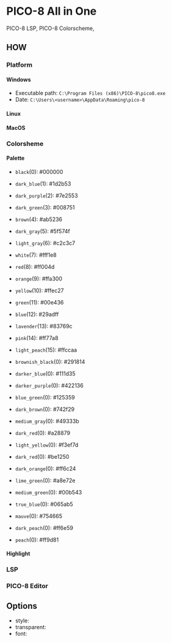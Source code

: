 # PICO-8 All in One

PICO-8 LSP, PICO-8 Colorscheme, 

## HOW

### Platform

#### Windows

- Executable path: `C:\Program Files (x86)\PICO-8\pico8.exe`
- Date: `C:\Users\<username>\AppData\Roaming\pico-8`

#### Linux

#### MacOS

### Colorsheme

#### Palette

- `black`(0): #000000
- `dark_blue`(1): #1d2b53
- `dark_purple`(2): #7e2553
- `dark_green`(3): #008751
- `brown`(4): #ab5236
- `dark_gray`(5): #5f574f
- `light_gray`(6): #c2c3c7
- `white`(7): #fff1e8
- `red`(8): #ff004d
- `orange`(9): #ffa300
- `yellow`(10): #ffec27
- `green`(11): #00e436
- `blue`(12): #29adff
- `lavender`(13): #83769c
- `pink`(14): #ff77a8
- `light_peach`(15): #ffccaa

- `brownish_black`(0): #291814
- `darker_blue`(0): #111d35
- `darker_purple`(0): #422136
- `blue_green`(0): #125359
- `dark_brown`(0): #742f29
- `medium_gray`(0): #49333b
- `dark_red`(0): #a28879
- `light_yellow`(0): #f3ef7d
- `dark_red`(0): #be1250
- `dark_orange`(0): #ff6c24
- `lime_green`(0): #a8e72e
- `medium_green`(0): #00b543
- `true_blue`(0): #065ab5
- `mauve`(0): #754665
- `dark_peach`(0): #ff6e59
- `peach`(0): #ff9d81

#### Highlight



### LSP



### PICO-8 Editor



## Options

- style: 
- transparent: 
- font: 

